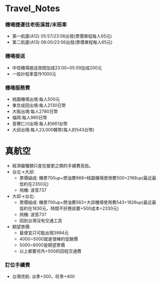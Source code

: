 # Travel_Notes

### 機場捷運往老街溪首/末班車
+ 第一航廈(A12) 05:57/23:56出發(票價單程每人65元)
+ 第二航廈(A13) 06:00/23:56出發(票價單程每人65元)

### 機場接送
+ 中信機場接送夜間加成23:00~05:59加成200元
+ 一般計程車當作1000元

### 機場服務費
+ 桃園機場出境:每人500元
+ 東京成田出境:每人2130日幣
+ 大阪出境:每人2780日幣
+ 福岡:每人980日幣
+ 首爾仁川出境:每人約661台幣 
+ 大邱出境:每人23,000韓幣(每人約543台幣)

# 真航空
+ 經濟艙種類只差在變更之類的手續費高低。
+ 台北->大邱:
  + 票價組成: 機票700up+燃油費968+桃園機場使用費500=2168up(最近最低約在2350元)
  + 飛機: 波音737
+ 大邱->台北:
  + 票價組成: 機票700up+燃油費583+大邱機場使用費543=1826up(最近最低約在1830元，時間不好應該要+500成本=2330元)
  + 飛機: 波音737
  + 回到台灣沒有交通工具
+ 期望票價:
  + 最便宜只可能出現3994元
  + 4000~5000就是很棒的促銷價
  + 5000~6000是期望票價
  + 以上都要另外+500的回程交通費 
### 訂位手續費
+ 台灣虎航: 淡季+300，旺季+400
